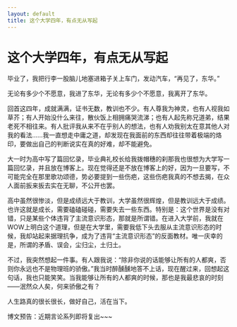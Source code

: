 ```yaml
---
layout: default
title: 这个大学四年，有点无从写起
---
```

# 这个大学四年，有点无从写起
毕业了，我把行李一股脑儿地塞进箱子关上车门，发动汽车，“再见了，东华。”

无论有多少个不愿意，我进了东华，无论有多少个不愿意，我离开了东华。

回首这四年，成就满满，证书无数，教训也不少。有人尊我为神灵，也有人视我如草芥；有人开始没什么来往，散伙饭上相拥痛哭流涕；也有人起先称兄道弟，结果老死不相往来。有人批评我从来不在乎别人的想法，也有人劝我别太在意其他人对我的看法……我一直想走中庸之道，却发现在我面前的东西却往往带着极端的烙印，要做出自己的判断说实在真的好难，却不能避免。

大一时为高中写了篇回忆录，毕业典礼校长给我拨帽穗的刹那我也很想为大学写一篇回忆录，并且放在博客上。现在觉得还是不放在博客上的好，因为一旦要写，不可能完全在那里歌功颂德，势必要提到一些伤疤，这些伤疤我真的不想去揭，在众人面前扳来扳去实在无聊，不公开也罢。

高中虽然很惨淡，但是成绩远大于教训，大学虽然很辉煌，但是教训远大于成绩。也许这就是成长，需要磕磕碰碰，需要失去一些东西。特别是：这个世界是没有对错，只是某些个体违背了主流意识形态，那就是所谓错。在进入大学前，我就在WOW上明白这个道理，但是在大学里，需要我低下头去服从主流意识形态的时候，我却站起来据理抗争，成为了违背“主流意识形态”的反面教材。唯一庆幸的是，所谓的矛盾、误会，尘归尘，土归土。

不过，我突然想起一件事。有人跟我说：“除非你说的话能够让所有的人都爽，否则你永远也不是物理班的骄傲。”我当时醉醺醺地答不上话，现在醒过来，回想起这句话，我也只能笑笑。当我能够让所有的人都爽的时候，那也是我最悲哀的时刻——泯然众人矣，何来骄傲之有？

人生路真的很长很长，做好自己，活在当下。

博文预告：近期言论系列即将复出~~~
